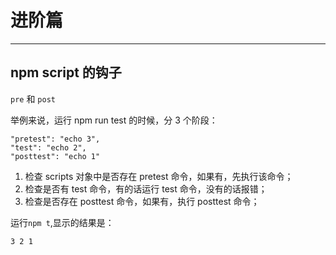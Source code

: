 # 进阶篇
---

## npm script 的钩子

`pre` 和 `post`

举例来说，运行 npm run test 的时候，分 3 个阶段：

```
"pretest": "echo 3",
"test": "echo 2",
"posttest": "echo 1"
```

1. 检查 scripts 对象中是否存在 pretest 命令，如果有，先执行该命令；
2. 检查是否有 test 命令，有的话运行 test 命令，没有的话报错；
3. 检查是否存在 posttest 命令，如果有，执行 posttest 命令；

运行`npm t`,显示的结果是：

`
3
2
1
`